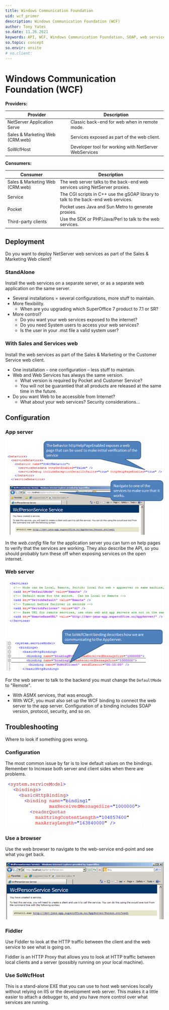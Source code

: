 ```yaml
---
title: Windows Communication Foundation
uid: wcf_primer
description: Windows Communication Foundation (WCF)
author: Tony Yates
so.date: 11.26.2021
keywords: API, WCF, Windows Communication Foundation, SOAP, web services
so.topic: concept
so.envir: onsite
# so.client:
---
```


# Windows Communication Foundation (WCF)

**Providers:**

| Provider | Description |
|---|---|
| NetServer Application Serve | Classic back-end for web when in remote mode. |
| Sales & Marketing Web (CRM.web) | Services exposed as part of the web client. |
| SoWcfHost | Developer tool for working with NetServer WebServices |

**Consumers:**

| Consumer | Description |
|---|---|
| Sales & Marketing Web (CRM.web) | The web server talks to the back-end web services using NetServer proxies. |
| Service | The CGI scripts in C++ use the gSOAP library to talk to the back-end web services. |
| Pocket | Pocket uses Java and Sun Metro to generate proxies. |
| Third-party clients | Use the SDK or PHP/Java/Perl to talk to the web services. |

## Deployment

Do you want to deploy NetServer web services as part of the Sales & Marketing Web client?

### StandAlone

Install the web services on a separate server, or as a separate web application on the same server.

* Several installations = several configurations, more stuff to maintain.
* More flexibility.
  * When are you upgrading which SuperOffice 7 product to 7.1 or SR?
* More control?
  * Do you want your web services exposed to the internet?
  * Do you need System users to access your web services?
  * Is the user in your .mst file a valid system user?

### With Sales and Services web

Install the web services as part of the Sales & Marketing or the Customer Service web client.

* One installation – one configuration – less stuff to maintain.
* Web and Web Services has always the same version.
  * What version is required by Pocket and Customer Service?
  * You will not be guarantied that all products are released at the same time in the future.
* Do you want Web to be accessible from Internet?
  * What about your web services? Security considerations...

## Configuration

### App server

![config-app-server -screenshot][img1]

In the *web.config* file for the application server you can turn on help pages to verify that the services are working. They also describe the API, so you should probably turn these off when exposing services on the open internet.

### Web server

![config-web-server][img2]

For the web server to talk to the backend you must change the `DefaultMode` to "Remote".

* With ASMX services, that was enough.
* With WCF, you must also set up the WCF binding to connect the web server to the app server. Configuration of a binding includes SOAP version, protocol, security, and so on.

## Troubleshooting

Where to look if something goes wrong.

### Configuration

The most common issue by far is to low default values on the bindings. Remember to Increase both server and client sides when there are problems.

![troubleshooting][img3]

### Use a browser

Use the web browser to navigate to the web-service end-point and see what you get back.

![trouble-svc -screenshot][img4]

### Fiddler

Use Fiddler to look at the HTTP traffic between the client and the web service to see what is going on.

Fiddler is an HTTP Proxy that allows you to look at HTTP traffic between local clients and a server (possibly running on your local machine).

### Use SoWcfHost

This is a stand-alone EXE that you can use to host web services locally without relying on IIS or the development web server. This makes it a little easier to attach a debugger to, and you have more control over what services are running.

<!-- Referenced images -->
[img1]: media/config-app-server.png
[img2]: media/config-web-server.png
[img3]: media/troubleshooting.png
[img4]: media/trouble-svc.png

